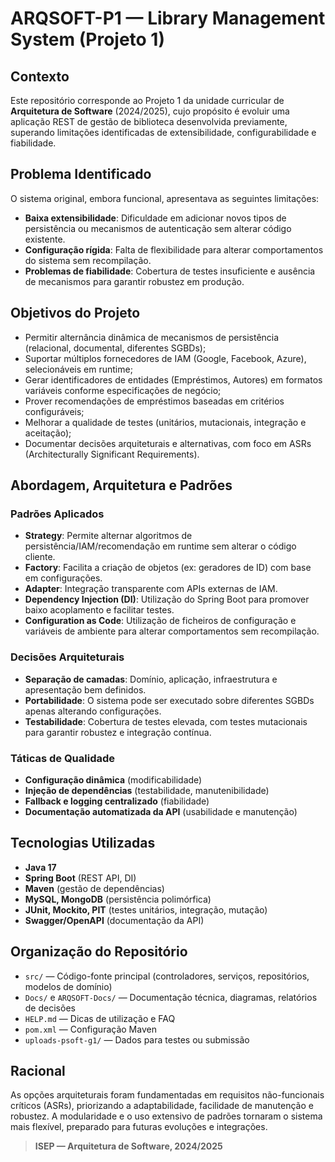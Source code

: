 # ARQSOFT-P1 — Library Management System (Projeto 1)

## Contexto

Este repositório corresponde ao Projeto 1 da unidade curricular de **Arquitetura de Software** (2024/2025), cujo propósito é evoluir uma aplicação REST de gestão de biblioteca desenvolvida previamente, superando limitações identificadas de extensibilidade, configurabilidade e fiabilidade.

## Problema Identificado

O sistema original, embora funcional, apresentava as seguintes limitações:
- **Baixa extensibilidade**: Dificuldade em adicionar novos tipos de persistência ou mecanismos de autenticação sem alterar código existente.
- **Configuração rígida**: Falta de flexibilidade para alterar comportamentos do sistema sem recompilação.
- **Problemas de fiabilidade**: Cobertura de testes insuficiente e ausência de mecanismos para garantir robustez em produção.

## Objetivos do Projeto

- Permitir alternância dinâmica de mecanismos de persistência (relacional, documental, diferentes SGBDs);
- Suportar múltiplos fornecedores de IAM (Google, Facebook, Azure), selecionáveis em runtime;
- Gerar identificadores de entidades (Empréstimos, Autores) em formatos variáveis conforme especificações de negócio;
- Prover recomendações de empréstimos baseadas em critérios configuráveis;
- Melhorar a qualidade de testes (unitários, mutacionais, integração e aceitação);
- Documentar decisões arquiteturais e alternativas, com foco em ASRs (Architecturally Significant Requirements).

## Abordagem, Arquitetura e Padrões

### Padrões Aplicados
- **Strategy**: Permite alternar algoritmos de persistência/IAM/recomendação em runtime sem alterar o código cliente.
- **Factory**: Facilita a criação de objetos (ex: geradores de ID) com base em configurações.
- **Adapter**: Integração transparente com APIs externas de IAM.
- **Dependency Injection (DI)**: Utilização do Spring Boot para promover baixo acoplamento e facilitar testes.
- **Configuration as Code**: Utilização de ficheiros de configuração e variáveis de ambiente para alterar comportamentos sem recompilação.

### Decisões Arquiteturais
- **Separação de camadas**: Domínio, aplicação, infraestrutura e apresentação bem definidos.
- **Portabilidade**: O sistema pode ser executado sobre diferentes SGBDs apenas alterando configurações.
- **Testabilidade**: Cobertura de testes elevada, com testes mutacionais para garantir robustez e integração contínua.

### Táticas de Qualidade
- **Configuração dinâmica** (modificabilidade)
- **Injeção de dependências** (testabilidade, manutenibilidade)
- **Fallback e logging centralizado** (fiabilidade)
- **Documentação automatizada da API** (usabilidade e manutenção)

## Tecnologias Utilizadas

- **Java 17**
- **Spring Boot** (REST API, DI)
- **Maven** (gestão de dependências)
- **MySQL, MongoDB** (persistência polimórfica)
- **JUnit, Mockito, PIT** (testes unitários, integração, mutação)
- **Swagger/OpenAPI** (documentação da API)


## Organização do Repositório

- `src/` — Código-fonte principal (controladores, serviços, repositórios, modelos de domínio)
- `Docs/` e `ARQSOFT-Docs/` — Documentação técnica, diagramas, relatórios de decisões
- `HELP.md` — Dicas de utilização e FAQ
- `pom.xml` — Configuração Maven
- `uploads-psoft-g1/` — Dados para testes ou submissão

## Racional

As opções arquiteturais foram fundamentadas em requisitos não-funcionais críticos (ASRs), priorizando a adaptabilidade, facilidade de manutenção e robustez. A modularidade e o uso extensivo de padrões tornaram o sistema mais flexível, preparado para futuras evoluções e integrações.


> **ISEP — Arquitetura de Software, 2024/2025**  
